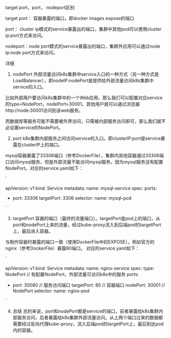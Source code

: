 target port，port， nodeport区别

target port： 容器暴露的端口，即docker images expose的端口

port： cluster ip模式的service暴露出的端口，集群中其他pod可以使用cluster ip:port方式来访问。

nodeport：node port模式的service暴露出的端口，集群外应用可以通过node ip:node port方式来访问。

详细

1. nodePort
外部流量访问k8s集群中service入口的一种方式（另一种方式是LoadBalancer），即nodeIP:nodePort是提供给外部流量访问k8s集群中service的入口。

比如外部用户要访问k8s集群中的一个Web应用，那么我们可以配置对应service的type=NodePort，nodePort=30001。其他用户就可以通过浏览器http://node:30001访问到该web服务。

而数据库等服务可能不需要被外界访问，只需被内部服务访问即可，那么我们就不必设置service的NodePort。

2. port
k8s集群内部服务之间访问service的入口。即clusterIP:port是service暴露在clusterIP上的端口。

mysql容器暴露了33306端口（参考DockerFile），集群内其他容器通过33306端口访问mysql服务，但是外部流量不能访问mysql服务，因为mysql服务没有配置NodePort。对应的service.yaml如下：

`

apiVersion: v1
kind: Service
metadata:
 name: mysql-service
spec:
 ports:

 - port: 33306
   targetPort: 3306
 selector:
    name: mysql-pod
  
  `

3. targetPort
容器的端口（最终的流量端口）。targetPort是pod上的端口，从port和nodePort上来的流量，经过kube-proxy流入到后端pod的targetPort上，最后进入容器。

与制作容器时暴露的端口一致（使用DockerFile中的EXPOSE），例如官方的nginx（参考DockerFile）暴露80端口。 对应的service.yaml如下：

`

apiVersion: v1
kind: Service
metadata:
 name: nginx-service
spec:
 type: NodePort         // 有配置NodePort，外部流量可访问k8s中的服务
 ports:

 - port: 30080          // 服务访问端口
   targetPort: 80       // 容器端口
   nodePort: 30001      // NodePort
 selector:
    name: nginx-pod
  
  `

4. 总结
总的来说，port和nodePort都是service的端口，前者暴露给k8s集群内部服务访问，后者暴露给k8s集群外部流量访问。从上两个端口过来的数据都需要经过反向代理kube-proxy，流入后端pod的targetPort上，最后到达pod内的容器。